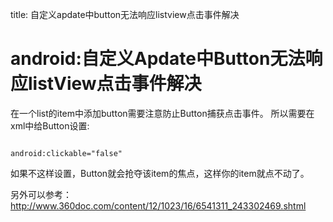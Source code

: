 title: 自定义apdate中button无法响应listview点击事件解决 

#  android:自定义Apdate中Button无法响应listView点击事件解决 
在一个list的item中添加button需要注意防止Button捕获点击事件。
所以需要在xml中给Button设置:
```

android:clickable="false"

```
如果不这样设置，Button就会抢夺该item的焦点，这样你的item就点不动了。

另外可以参考：http://www.360doc.com/content/12/1023/16/6541311_243302469.shtml